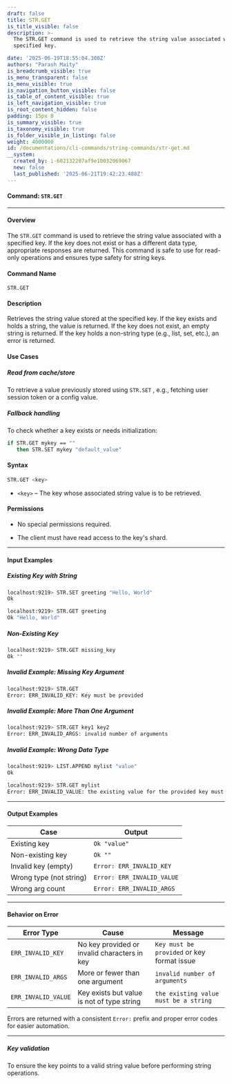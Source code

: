 ```yaml
---
draft: false
title: STR.GET
is_title_visible: false
description: >-
  The STR.GET command is used to retrieve the string value associated with a
  specified key.

date: '2025-06-19T18:55:04.308Z'
authors: "Parash Maity"
is_breadcrumb_visible: true
is_menu_transparent: false
is_menu_visible: true
is_navigation_button_visible: false
is_table_of_content_visible: true
is_left_navigation_visible: true
is_root_content_hidden: false
padding: 15px 0
is_summary_visible: true
is_taxonomy_visible: true
is_folder_visible_in_listing: false
weight: 4000000
id: /documentations/cli-commands/string-commands/str-get.md
__system:
  created_by: i-602132207af9e10032069067
  new: false
  last_published: '2025-06-21T19:42:23.488Z'
---
```

#### Command: `STR.GET` 

***

#### **Overview**

The `STR.GET` command is used to retrieve the string value associated with a specified key. If the key does not exist or has a different data type, appropriate responses are returned. This command is safe to use for read-only operations and ensures type safety for string keys.

#### **Command Name**

 `STR.GET` 

#### **Description**

Retrieves the string value stored at the specified key. If the key exists and holds a string, the value is returned. If the key does not exist, an empty string is returned. If the key holds a non-string type (e.g., list, set, etc.), an error is returned.


#### **Use Cases**

##### Read from cache/store

To retrieve a value previously stored using `STR.SET` , e.g., fetching user session token or a config value.

##### Fallback handling

To check whether a key exists or needs initialization:

```bash 
if STR.GET mykey == ""
   then STR.SET mykey "default_value"
```

#### **Syntax**

```bash 
STR.GET <key>
```

*  `<key>` – The key whose associated string value is to be retrieved.

#### **Permissions**

* No special permissions required.

* The client must have read access to the key's shard.

***

#### **Input Examples**

##### Existing Key with String

```bash 
localhost:9219> STR.SET greeting "Hello, World"
Ok

localhost:9219> STR.GET greeting
Ok "Hello, World"
```

##### Non-Existing Key

```bash 
localhost:9219> STR.GET missing_key
Ok ""
```

##### Invalid Example: Missing Key Argument

```bash 
localhost:9219> STR.GET
Error: ERR_INVALID_KEY: Key must be provided
```

##### Invalid Example: More Than One Argument

```bash 
localhost:9219> STR.GET key1 key2
Error: ERR_INVALID_ARGS: invalid number of arguments
```

##### Invalid Example: Wrong Data Type

```bash 
localhost:9219> LIST.APPEND mylist "value"
Ok

localhost:9219> STR.GET mylist
Error: ERR_INVALID_VALUE: the existing value for the provided key must be a string
```

***

#### **Output Examples**

| Case                    | Output                       |
| ----------------------- | ---------------------------- |
| Existing key            |  `Ok "value"`                |
| Non-existing key        |  `Ok ""`                     |
| Invalid key (empty)     |  `Error: ERR_INVALID_KEY`    |
| Wrong type (not string) |  `Error: ERR_INVALID_VALUE`  |
| Wrong arg count         |  `Error: ERR_INVALID_ARGS`   |

***

#### **Behavior on Error**

| Error Type            | Cause                                        | Message                                     |
| --------------------- | -------------------------------------------- | ------------------------------------------- |
|  `ERR_INVALID_KEY`    | No key provided or invalid characters in key |  `Key must be provided` or key format issue |
|  `ERR_INVALID_ARGS`   | More or fewer than one argument              |  `invalid number of arguments`              |
|  `ERR_INVALID_VALUE`  | Key exists but value is not of type string   |  `the existing value must be a string`      |

Errors are returned with a consistent `Error:` prefix and proper error codes for easier automation.

***

##### Key validation

To ensure the key points to a valid string value before performing string operations.

 
